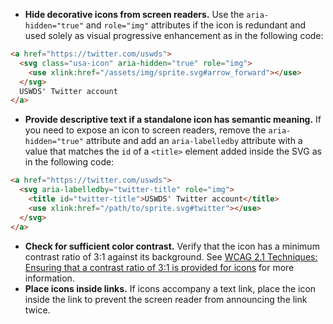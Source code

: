 - **Hide decorative icons from screen readers.** Use the `aria-hidden="true"` and `role="img"` attributes if the icon is redundant and used solely as visual progressive enhancement as in the following code:
```html
<a href="https://twitter.com/uswds">
  <svg class="usa-icon" aria-hidden="true" role="img">
    <use xlink:href="/assets/img/sprite.svg#arrow_forward"></use>
  </svg>
  USWDS' Twitter account
</a>
```
- **Provide descriptive text if a standalone icon has semantic meaning.** If you need to expose an icon to screen readers, remove the `aria-hidden="true"` attribute and add an `aria-labelledby` attribute with a value that matches the `id` of a `<title>` element added inside the SVG as in the following code:
```html
<a href="https://twitter.com/uswds">
  <svg aria-labelledby="twitter-title" role="img">
    <title id="twitter-title">USWDS' Twitter account</title>
    <use xlink:href="/path/to/sprite.svg#twitter"></use>
  </svg>
</a>
```
- **Check for sufficient color contrast.** Verify that the icon has a minimum contrast ratio of 3:1 against its background. See [WCAG 2.1 Techniques: Ensuring that a contrast ratio of 3:1 is provided for icons](https://www.w3.org/WAI/WCAG21/Techniques/general/G207) for more information.
- **Place icons inside links.** If icons accompany a text link, place the icon inside the link to prevent the screen reader from announcing the link twice.
